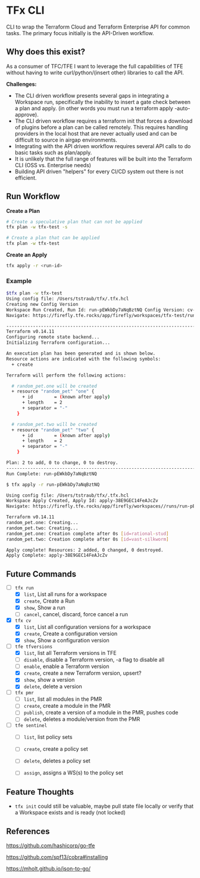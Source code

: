 # TFx CLI

CLI to wrap the Terraform Cloud and Terraform Enterprise API for common tasks.
The primary focus initially is the API-Driven workflow.

## Why does this exist?

As a consumer of TFC/TFE I want to leverage the full capabilities of TFE without having to write curl/python/(insert other) libraries to call the API.

**Challenges:**

- The CLI driven workflow presents several gaps in integrating a Workspace run, specifically the inability to insert a gate check between a plan and apply. (in other words you must run a terraform apply -auto-approve).
- The CLI driven workflow requires a terraform init that forces a download of plugins before a plan can be called remotely. This requires handling providers in the local host that are never actually used and can be difficult to source in airgap environments.
- Integrating with the API driven workflow requires several API calls to do basic tasks such as plan/apply.
- It is unlikely that the full range of features will be built into the Terraform CLI (OSS vs. Enterprise needs)
- Building API driven "helpers" for every CI/CD system out there is not efficient.

## Run Workflow

**Create a Plan**

```sh
# Create a speculative plan that can not be applied
tfx plan -w tfx-test -s

# Create a plan that can be applied
tfx plan -w tfx-test
```

**Create an Apply**

```sh
tfx apply -r <run-id>
```

### Example

```sh
$tfx plan -w tfx-test
Using config file: /Users/tstraub/tfx/.tfx.hcl
Creating new Config Version
Workspace Run Created, Run Id: run-pEWkbDy7aNqBztNQ Config Version: cv-J7Apwj3fYojsBeNu
Navigate: https://firefly.tfe.rocks/app/firefly/workspaces/tfx-test/runs/run-pEWkbDy7aNqBztNQ

------------------------------------------------------------------------
Terraform v0.14.11
Configuring remote state backend...
Initializing Terraform configuration...

An execution plan has been generated and is shown below.
Resource actions are indicated with the following symbols:
  + create

Terraform will perform the following actions:

  # random_pet.one will be created
  + resource "random_pet" "one" {
      + id        = (known after apply)
      + length    = 2
      + separator = "-"
    }

  # random_pet.two will be created
  + resource "random_pet" "two" {
      + id        = (known after apply)
      + length    = 2
      + separator = "-"
    }

Plan: 2 to add, 0 to change, 0 to destroy.
------------------------------------------------------------------------
Run Complete: run-pEWkbDy7aNqBztNQ
```

```sh
$ tfx apply -r run-pEWkbDy7aNqBztNQ                                                                                                                      

Using config file: /Users/tstraub/tfx/.tfx.hcl
Workspace Apply Created, Apply Id: apply-38E9GEC14FeAJcZv
Navigate: https://firefly.tfe.rocks/app/firefly/workspaces//runs/run-pEWkbDy7aNqBztNQ

Terraform v0.14.11
random_pet.one: Creating...
random_pet.two: Creating...
random_pet.one: Creation complete after 0s [id=rational-stud]
random_pet.two: Creation complete after 0s [id=vast-silkworm]

Apply complete! Resources: 2 added, 0 changed, 0 destroyed.
Apply Complete: apply-38E9GEC14FeAJcZv
```

## Future Commands

- [ ] `tfx run`
  - [x] `list`, List all runs for a workspace
  - [x] `create`, Create a Run
  - [x] `show`, Show a run
  - [ ] `cancel`, cancel, discard, force cancel a run
- [x] `tfx cv`
  - [x] `list`, List all configuration versions for a workspace
  - [x] `create`, Create a configuration version
  - [x] `show`, Show a configuration version
- [ ] `tfe tfversions`
  - [x] `list`, list all Terraform versions in TFE
  - [ ] `disable`, disable a Terraform version, -a flag to disable all
  - [ ] `enable`, enable a Terraform version
  - [x] `create`, create a new Terraform version, upsert?
  - [x] `show`, show a version
  - [x] `delete`, delete a version
- [ ] `tfx pmr`
  - [ ] `list`, list all modules in the PMR
  - [ ] `create`, create a module in the PMR
  - [ ] `publish`, create a version of a module in the PMR, pushes code
  - [ ] `delete`, deletes a module/version from the PMR
- [ ] `tfe sentinel`
  - [ ] `list`, list policy sets
  - [ ] `create`, create a policy set
  - [ ] `delete`, deletes a policy set
  - [ ] `assign`, assigns a WS(s) to the policy set



## Feature Thoughts

- `tfx init` could still be valuable, maybe pull state file locally or verify that a Workspace exists and is ready (not locked)



## References

https://github.com/hashicorp/go-tfe

https://github.com/spf13/cobra#installing

https://mholt.github.io/json-to-go/

